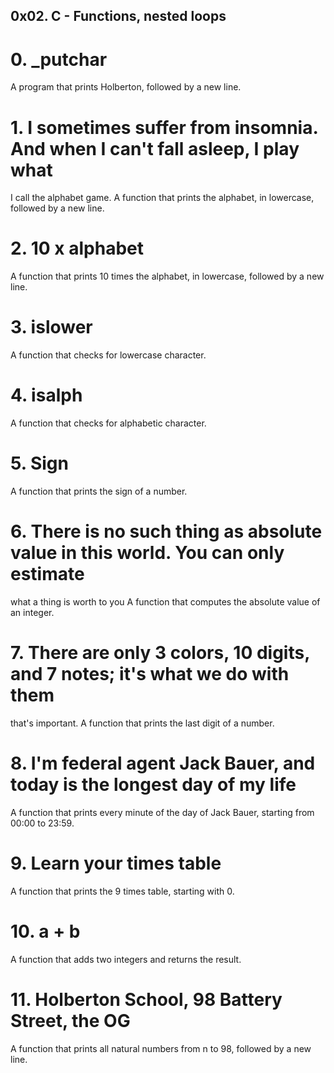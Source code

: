 ## 0x02. C - Functions, nested loops

# 0. _putchar
A program that prints Holberton, followed by a new line.

# 1. I sometimes suffer from insomnia. And when I can't fall asleep, I play what 
I call the alphabet game.
A function that prints the alphabet, in lowercase, followed by a new line.

# 2. 10 x alphabet
A function that prints 10 times the alphabet, in lowercase, followed by a new line.

# 3. islower
A function that checks for lowercase character.

# 4. isalph
A function that checks for alphabetic character.

# 5. Sign
A function that prints the sign of a number.

# 6. There is no such thing as absolute value in this world. You can only estimate 
what a thing is worth to you
A function that computes the absolute value of an integer.

# 7. There are only 3 colors, 10 digits, and 7 notes; it's what we do with them
that's important.
A function that prints the last digit of a number.

# 8. I'm federal agent Jack Bauer, and today is the longest day of my life
A function that prints every minute of the day of Jack Bauer, starting from 00:00 to 23:59.

# 9. Learn your times table
A function that prints the 9 times table, starting with 0.

# 10. a + b
A function that adds two integers and returns the result.

# 11. Holberton School, 98 Battery Street, the OG
A function that prints all natural numbers from n to 98, followed by a new line.